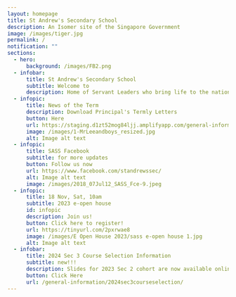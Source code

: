 ```yaml
---
layout: homepage
title: St Andrew's Secondary School
description: An Isomer site of the Singapore Government
image: /images/tiger.jpg
permalink: /
notification: ""
sections:
  - hero:
      background: /images/FB2.png
  - infobar:
      title: St Andrew's Secondary School
      subtitle: Welcome to
      description: Home of Servant Leaders who bring life to the nations
  - infopic:
      title: News of the Term
      description: Download Principal's Termly Letters
      button: Here
      url: https://staging.d1zt52mog84ljj.amplifyapp.com/general-information/For-Parents/
      image: /images/1-MrLeeandboys_resized.jpg
      alt: Image alt text
  - infopic:
      title: SASS Facebook
      subtitle: for more updates
      button: Follow us now
      url: https://www.facebook.com/standrewssec/
      alt: Image alt text
      image: /images/2018_07Jul12_SASS_Fce-9.jpeg
  - infopic:
      title: 18 Nov, Sat, 10am
      subtitle: 2023 e-open house
      id: infopic
      description: Join us!
      button: Click here to register!
      url: https://tinyurl.com/2pxrwae8
      image: /images/E Open House 2023/sass e-open house 1.jpg
      alt: Image alt text
  - infobar:
      title: 2024 Sec 3 Course Selection Information
      subtitle: new!!!
      description: Slides for 2023 Sec 2 cohort are now available online!
      button: Click Here
      url: /general-information/2024sec3courseselection/
---
```


